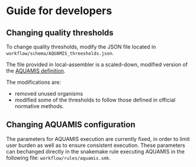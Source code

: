 # Guide for developers

## Changing quality thresholds

To change quality thresholds, modify the JSON file located in 
`workflow/schema/AQUAMIS_threesholds.json`.

The file provided in local-assembler is a scaled-down, modified version of the 
[AQUAMIS definition](https://gitlab.com/bfr_bioinformatics/AQUAMIS/-/blob/master/resources/AQUAMIS_thresholds.json?ref_type=heads).

The modifications are:
- removed unused organisms
- modified some of the thresholds to follow those defined in official normative methods.

## Changing AQUAMIS configuration

The parameters for AQUAMIS execution are currently fixed, in order to limit user burden as well as to
ensure consistent execution.
These parameters can bechanged directly in the snakemake rule executing AQUAMIS in the following file:
`workflow/rules/aquamis.smk`.

